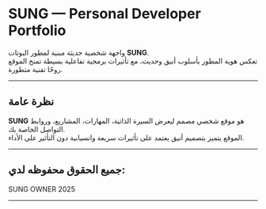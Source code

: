 # SUNG — Personal Developer Portfolio

واجهة شخصية حديثة مبنية لمطور البوتات **SUNG**.  
تعكس هوية المطور بأسلوب أنيق وحديث، مع تأثيرات برمجية تفاعلية بسيطة تمنح الموقع روحًا تقنية متطورة.

---

## نظرة عامة

**SUNG** هو موقع شخصي مصمم ليعرض السيرة الذاتية، المهارات، المشاريع، وروابط التواصل الخاصة بك.  
الموقع يتميز بتصميم أنيق يعتمد على تأثيرات سريعة وانسيابية دون التأثير على الأداء.  

---

## جميع الحقوق محفوظه لدي: 
SUNG OWNER 2025

---
